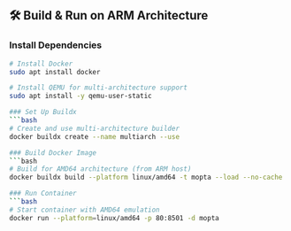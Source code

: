 ## 🛠 Build & Run on ARM Architecture

### Install Dependencies
```bash
# Install Docker
sudo apt install docker

# Install QEMU for multi-architecture support
sudo apt install -y qemu-user-static

### Set Up Buildx
```bash
# Create and use multi-architecture builder
docker buildx create --name multiarch --use

### Build Docker Image
```bash
# Build for AMD64 architecture (from ARM host)
docker buildx build --platform linux/amd64 -t mopta --load --no-cache .

### Run Container
```bash
# Start container with AMD64 emulation
docker run --platform=linux/amd64 -p 80:8501 -d mopta
